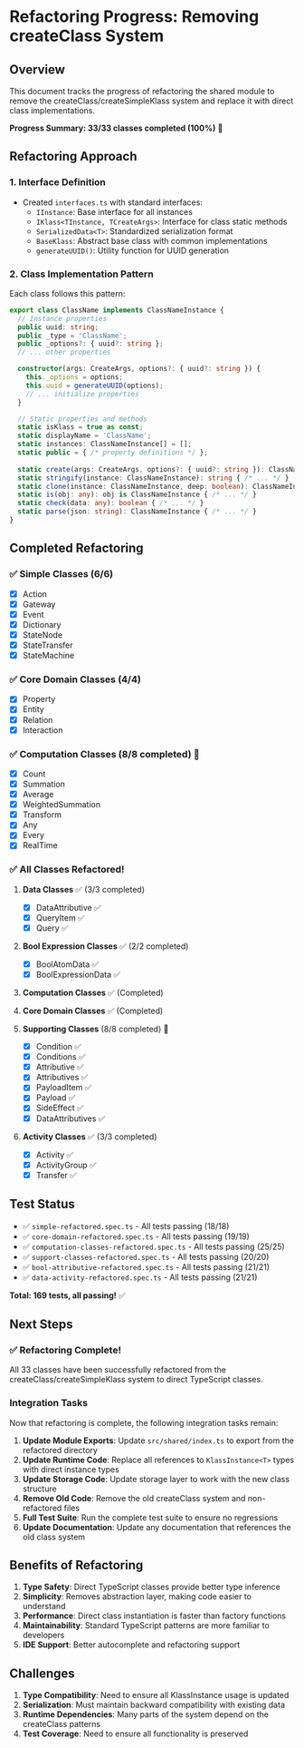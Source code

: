 # Refactoring Progress: Removing createClass System

## Overview
This document tracks the progress of refactoring the shared module to remove the createClass/createSimpleKlass system and replace it with direct class implementations.

**Progress Summary: 33/33 classes completed (100%)** 🎉

## Refactoring Approach

### 1. Interface Definition
- Created `interfaces.ts` with standard interfaces:
  - `IInstance`: Base interface for all instances
  - `IKlass<TInstance, TCreateArgs>`: Interface for class static methods
  - `SerializedData<T>`: Standardized serialization format
  - `BaseKlass`: Abstract base class with common implementations
  - `generateUUID()`: Utility function for UUID generation

### 2. Class Implementation Pattern
Each class follows this pattern:
```typescript
export class ClassName implements ClassNameInstance {
  // Instance properties
  public uuid: string;
  public _type = 'ClassName';
  public _options?: { uuid?: string };
  // ... other properties

  constructor(args: CreateArgs, options?: { uuid?: string }) {
    this._options = options;
    this.uuid = generateUUID(options);
    // ... initialize properties
  }

  // Static properties and methods
  static isKlass = true as const;
  static displayName = 'ClassName';
  static instances: ClassNameInstance[] = [];
  static public = { /* property definitions */ };
  
  static create(args: CreateArgs, options?: { uuid?: string }): ClassNameInstance { /* ... */ }
  static stringify(instance: ClassNameInstance): string { /* ... */ }
  static clone(instance: ClassNameInstance, deep: boolean): ClassNameInstance { /* ... */ }
  static is(obj: any): obj is ClassNameInstance { /* ... */ }
  static check(data: any): boolean { /* ... */ }
  static parse(json: string): ClassNameInstance { /* ... */ }
}
```

## Completed Refactoring

### ✅ Simple Classes (6/6)
- [x] Action
- [x] Gateway  
- [x] Event
- [x] Dictionary
- [x] StateNode
- [x] StateTransfer
- [x] StateMachine

### ✅ Core Domain Classes (4/4)
- [x] Property
- [x] Entity
- [x] Relation
- [x] Interaction

### ✅ Computation Classes (8/8 completed) 🎉
- [x] Count
- [x] Summation
- [x] Average
- [x] WeightedSummation
- [x] Transform
- [x] Any
- [x] Every
- [x] RealTime

### ✅ All Classes Refactored! 

1. **Data Classes** ✅ (3/3 completed)
   - [x] DataAttributive ✅
   - [x] QueryItem ✅
   - [x] Query ✅
   
2. **Bool Expression Classes** ✅ (2/2 completed)
   - [x] BoolAtomData ✅
   - [x] BoolExpressionData ✅
   
3. **Computation Classes** ✅ (Completed)
   
4. **Core Domain Classes** ✅ (Completed)
   
5. **Supporting Classes** (8/8 completed) 🎉
   - [x] Condition ✅
   - [x] Conditions ✅
   - [x] Attributive ✅
   - [x] Attributives ✅
   - [x] PayloadItem ✅
   - [x] Payload ✅
   - [x] SideEffect ✅
   - [x] DataAttributives ✅
   
6. **Activity Classes** ✅ (3/3 completed)
   - [x] Activity ✅
   - [x] ActivityGroup ✅
   - [x] Transfer ✅

## Test Status
- ✅ `simple-refactored.spec.ts` - All tests passing (18/18)
- ✅ `core-domain-refactored.spec.ts` - All tests passing (19/19)
- ✅ `computation-classes-refactored.spec.ts` - All tests passing (25/25)
- ✅ `support-classes-refactored.spec.ts` - All tests passing (20/20)
- ✅ `bool-attributive-refactored.spec.ts` - All tests passing (21/21)
- ✅ `data-activity-refactored.spec.ts` - All tests passing (21/21)

**Total: 169 tests, all passing!** ✅

## Next Steps

### ✅ Refactoring Complete!

All 33 classes have been successfully refactored from the createClass/createSimpleKlass system to direct TypeScript classes. 

### Integration Tasks
Now that refactoring is complete, the following integration tasks remain:

1. **Update Module Exports**: Update `src/shared/index.ts` to export from the refactored directory
2. **Update Runtime Code**: Replace all references to `KlassInstance<T>` types with direct instance types
3. **Update Storage Code**: Update storage layer to work with the new class structure
4. **Remove Old Code**: Remove the old createClass system and non-refactored files
5. **Full Test Suite**: Run the complete test suite to ensure no regressions
6. **Update Documentation**: Update any documentation that references the old class system

## Benefits of Refactoring
1. **Type Safety**: Direct TypeScript classes provide better type inference
2. **Simplicity**: Removes abstraction layer, making code easier to understand
3. **Performance**: Direct class instantiation is faster than factory functions
4. **Maintainability**: Standard TypeScript patterns are more familiar to developers
5. **IDE Support**: Better autocomplete and refactoring support

## Challenges
1. **Type Compatibility**: Need to ensure all KlassInstance<T> usage is updated
2. **Serialization**: Must maintain backward compatibility with existing data
3. **Runtime Dependencies**: Many parts of the system depend on the createClass patterns
4. **Test Coverage**: Need to ensure all functionality is preserved 